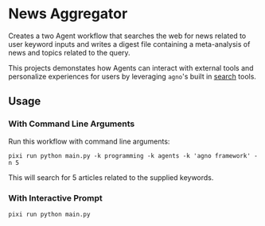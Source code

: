 # News Aggregator

Creates a two Agent workflow that searches the web for news related to user keyword inputs and writes a digest file containing a meta-analysis of news and topics related to the query.

This projects demonstates how Agents can interact with external tools and personalize experiences for users by leveraging `agno`'s built in [search](https://docs.agno.com/tools/toolkits/search/arxiv) tools.

## Usage

### With Command Line Arguments

Run this workflow with command line arguments:

```shell
pixi run python main.py -k programming -k agents -k 'agno framework' -n 5
```

This will search for 5 articles related to the supplied keywords.

### With Interactive Prompt

```shell
pixi run python main.py
```
